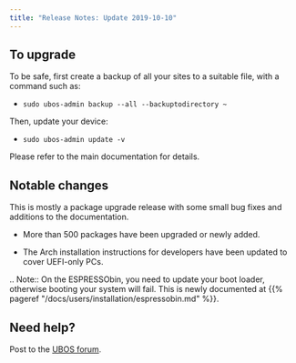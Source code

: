```yaml
---
title: "Release Notes: Update 2019-10-10"
---
```


## To upgrade

To be safe, first create a backup of all your sites to a suitable file, with a
command such as:

* ``sudo ubos-admin backup --all --backuptodirectory ~``

Then, update your device:

* ``sudo ubos-admin update -v``

Please refer to the main documentation for details.

## Notable changes

This is mostly a package upgrade release with some small bug fixes and additions
to the documentation.

* More than 500 packages have been upgraded or newly added.

* The Arch installation instructions for developers have been updated to cover
  UEFI-only PCs.

.. Note:: On the ESPRESSObin, you need to update your boot loader, otherwise
   booting your system will fail. This is newly documented at
   {{% pageref "/docs/users/installation/espressobin.md" %}}.

## Need help?

Post to the [UBOS forum](https://forum.ubos.net/).

